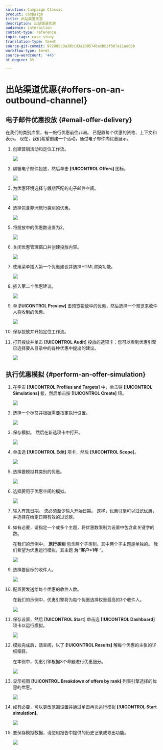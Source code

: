 ```yaml
---
solution: Campaign Classic
product: campaign
title: 出站渠道优惠
description: 出站渠道优惠
audience: interaction
content-type: reference
topic-tags: case-study
translation-type: tm+mt
source-git-commit: 972885c3a38bcd3a260574bacbb3f507e11ae05b
workflow-type: tm+mt
source-wordcount: '445'
ht-degree: 3%

---
```



# 出站渠道优惠{#offers-on-an-outbound-channel}

## 电子邮件优惠投放 {#email-offer-delivery}

在我们的类别库里，有一旅行优惠前往非洲。 已配置每个优惠的资格、上下文和表示。 现在，我们希望创建一个活动，通过电子邮件向优惠展示。

1. 创建营销活动和定位工作流。

   ![](assets/offer_delivery_example_001.png)

1. 编辑电子邮件投放，然后单击 **[!UICONTROL Offers]** 图标。

   ![](assets/offer_delivery_example_002.png)

1. 为优惠环境选择与假期匹配的电子邮件空间。

   ![](assets/offer_delivery_example_003.png)

1. 选择包含非洲旅行类别的优惠。

   ![](assets/offer_delivery_example_004.png)

1. 将投放中的优惠数设置为2。

   ![](assets/offer_delivery_example_005.png)

1. 关闭优惠管理窗口并创建投放内容。

   ![](assets/offer_delivery_example_006.png)

1. 使用菜单插入第一个优惠建议并选择HTML渲染功能。

   ![](assets/offer_delivery_example_007.png)

1. 插入第二个优惠建议。

   ![](assets/offer_delivery_example_008.png)

1. 单 **[!UICONTROL Preview]** 击预览投放中的优惠，然后选择一个预览来收件人将收到的优惠。

   ![](assets/offer_delivery_example_009.png)

1. 保存投放并开始定位工作流。
1. 打开投放并单击 **[!UICONTROL Audit]** 投放的选项卡：您可以看到优惠引擎已选择要从目录中的各种优惠中提出的建议。

   ![](assets/offer_delivery_example_010.png)

## 执行优惠模拟 {#perform-an-offer-simulation}

1. 在宇宙 **[!UICONTROL Profiles and Targets]** 中，单击链 **[!UICONTROL Simulations]** 接，然后单击按 **[!UICONTROL Create]** 钮。

   ![](assets/offer_simulation_001.png)

1. 选择一个标签并根据需要指定执行设置。

   ![](assets/offer_simulation_example_002.png)

1. 保存模拟。 然后在新选项卡中打开。

   ![](assets/offer_simulation_example_003.png)

1. 单击选 **[!UICONTROL Edit]** 项卡，然后 **[!UICONTROL Scope]**。

   ![](assets/offer_simulation_example_004.png)

1. 选择要模拟其类别的优惠。

   ![](assets/offer_simulation_example_005.png)

1. 选择要用于优惠空间的模拟。

   ![](assets/offer_simulation_example_006.png)

1. 输入有效日期。 您必须至少输入开始日期。 这样，优惠引擎可以过滤优惠，并选择在给定日期有效的过滤器。
1. 如有必要，请指定一个或多个主题，将优惠数限制为设置中包含此关键字的数。

   在我们的示例中， **旅行类别** 包含两个子类别，其中两个子主题是单独的。 我们希望为优惠运行模拟，其主题 **为“客户>1年** ”。

   ![](assets/offer_simulation_example_007.png)

1. 选择要目标的收件人。

   ![](assets/offer_simulation_example_008.png)

1. 配置要发送给每个优惠的收件人数。

   在我们的示例中，优惠引擎将为每个优惠选择权重最高的3个收件人。

   ![](assets/offer_simulation_example_009.png)

1. 保存设置，然后 **[!UICONTROL Start]** 单击选 **[!UICONTROL Dashboard]** 项卡以运行模拟。

   ![](assets/offer_simulation_example_010.png)

1. 模拟完成后，请查阅，以了 **[!UICONTROL Results]** 解每个优惠的主张的详细细目。

   在本例中，优惠引擎根据3个命题进行优惠细分。

   ![](assets/offer_simulation_example_011.png)

1. 显示视图 **[!UICONTROL Breakdown of offers by rank]** 列表引擎选择的优惠的优惠。

   ![](assets/offer_simulation_example_012.png)

1. 如有必要，可以更改范围设置并通过单击再次运行模拟 **[!UICONTROL Start simulation]**。

   ![](assets/offer_simulation_example_010.png)

1. 要保存模拟数据，请使用报告中提供的历史记录或导出功能。

   ![](assets/offer_simulation_example_013.png)

